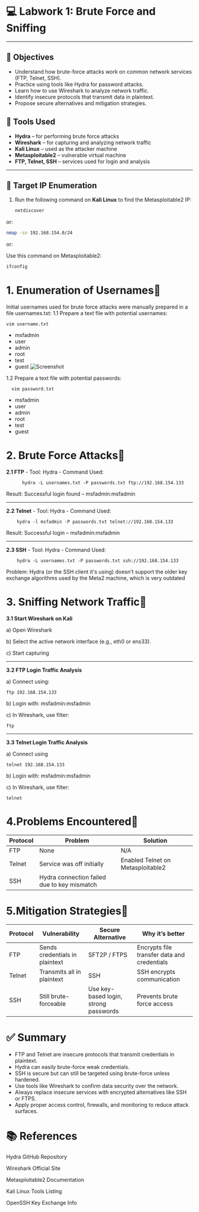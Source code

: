 

# 💻 Labwork 1: Brute Force and Sniffing

---
## 🎯 Objectives

- Understand how brute-force attacks work on common network services (FTP, Telnet, SSH).
- Practice using tools like Hydra for password attacks.
- Learn how to use Wireshark to analyze network traffic.
- Identify insecure protocols that transmit data in plaintext.
- Propose secure alternatives and mitigation strategies.

## 🧰 Tools Used
- **Hydra** – for performing brute force attacks  
- **Wireshark** – for capturing and analyzing network traffic  
- **Kali Linux** – used as the attacker machine  
- **Metasploitable2** – vulnerable virtual machine  
- **FTP, Telnet, SSH** – services used for login and analysis  

---

## 📍 Target IP Enumeration

1. Run the following command on **Kali Linux** to find the Metasploitable2 IP:
   ```bash
   netdiscover
or:
   ```bash
   nmap -sn 192.168.154.0/24
   ```
or:

Use this command on Metasploitable2:
   ```bash
   ifconfig
   ```
# 1. Enumeration of Usernames🥐

Initial usernames used for brute force attacks were manually prepared in a file usernames.txt:
1.1 Prepare a text file with potential usernames:

    vim username.txt

- msfadmin
- user
- admin
- root
- test
- guest
![Screenshot](https://github.com/L-Azymm/Labwork-1/blob/Image/Screenshot%202025-04-08%20122646.png?raw=true)

1.2 Prepare a text file with potential passwords:

      vim password.txt

- msfadmin
- user
- admin
- root
- test
- guest


# 2. Brute Force Attacks🥖

**2.1 FTP**
    - Tool: Hydra
    - Command Used:
        
          hydra -L usernames.txt -P passwords.txt ftp://192.168.154.133

Result: Successful login found – msfadmin:msfadmin

---

**2.2 Telnet**
    - Tool: Hydra
    - Command Used:
       
        hydra -l msfadmin -P passwords.txt telnet://192.168.154.133

Result: Successful login – msfadmin:msfadmin

---

**2.3 SSH**
    - Tool: Hydra
    - Command Used:
        
        hydra -L usernames.txt -P passwords.txt ssh://192.168.154.133

Problem: Hydra (or the SSH client it's using) doesn't support the older key exchange algorithms used by the Meta2 machine, which is very outdated



# 3. Sniffing Network Traffic🍖

**3.1 Start Wireshark on Kali**

a) Open Wireshark

b) Select the active network interface (e.g., eth0 or ens33).

c) Start capturing

---

**3.2 FTP Login Traffic Analysis**

a) Connect using:

    ftp 192.168.154.133

b) Login with: msfadmin:msfadmin

c) In Wireshark, use filter:

    ftp 

---
**3.3 Telnet Login Traffic Analysis**

a) Connect using 

    telnet 192.168.154.133

b) Login with: msfadmin:msfadmin

c) In Wireshark, use filter:

    telnet



# 4.Problems Encountered🍕

| Protocol | Problem | Solution |
|----------|---------|----------|
|FTP	   |None	 |N/A
|Telnet|	Service was off initially	|Enabled Telnet on Metasploitable2
|SSH	|Hydra connection failed due to key mismatch	|

# 5.Mitigation Strategies🍥

| Protocol | Vulnerability | Secure Alternative	| Why it’s better|
|-----------|-------------|---------------------|---------------|
|FTP	|Sends credentials in plaintext	|SFT2P / FTPS|	Encrypts file transfer data and credentials
|Telnet|	Transmits all in plaintext|	SSH	|SSH encrypts communication
|SSH	|Still brute-forceable	|Use key-based login, strong passwords	|Prevents brute force access

# ✅ Summary
- FTP and Telnet are insecure protocols that transmit credentials in plaintext.
- Hydra can easily brute-force weak credentials.
- SSH is secure but can still be targeted using brute-force unless hardened.
- Use tools like Wireshark to confirm data security over the network.
- Always replace insecure services with encrypted alternatives like SSH or FTPS.
- Apply proper access control, firewalls, and monitoring to reduce attack surfaces.

# 📚 References
Hydra GitHub Repository

Wireshark Official Site

Metasploitable2 Documentation

Kali Linux Tools Listing

OpenSSH Key Exchange Info
